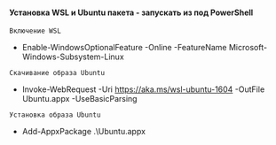 #### Установка WSL и Ubuntu пакета - запускать из под PowerShell

```Включение WSL```
* Enable-WindowsOptionalFeature -Online -FeatureName Microsoft-Windows-Subsystem-Linux

```Скачивание образа Ubuntu```
* Invoke-WebRequest -Uri https://aka.ms/wsl-ubuntu-1604 -OutFile Ubuntu.appx -UseBasicParsing

```Установка образа Ubuntu```
* Add-AppxPackage .\Ubuntu.appx
